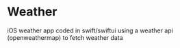 # Weather

iOS weather app coded in swift/swiftui using a weather api (openweathermap) to fetch weather data